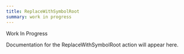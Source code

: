 ```yaml
---
title: ReplaceWithSymbolRoot
summary: work in progress
---
```


Work In Progress

Documentation for the ReplaceWithSymbolRoot action will appear here.
